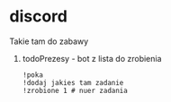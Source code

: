 # discord
Takie tam do zabawy

1. todoPrezesy - bot z lista do zrobienia
   ```
   !poka
   !dodaj jakies tam zadanie
   !zrobione 1 # nuer zadania
   

